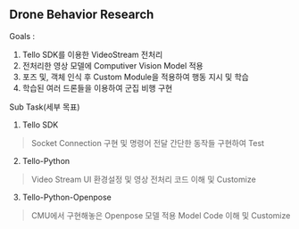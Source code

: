 ## Drone Behavior Research

Goals :

1. Tello SDK를 이용한 VideoStream 전처리
2. 전처리한 영상 모델에 Computiver Vision Model 적용
3. 포즈 및, 객체 인식 후 Custom Module을 적용하여 행동 지시 및 학습
4. 학습된 여러 드론들을 이용하여 군집 비행 구현


Sub Task(세부 목표)

1. Tello SDK
> Socket Connection 구현 및 명령어 전달
> 간단한 동작들 구현하여 Test

2. Tello-Python
> Video Stream UI 환경설정 및 영상 전처리
> 코드 이해 및 Customize

3. Tello-Python-Openpose
> CMU에서 구현해놓은 Openpose 모델 적용
> Model Code 이해 및 Customize
